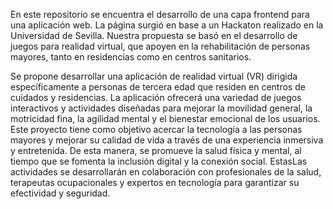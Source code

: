 En este repositorio se encuentra el desarrollo de una capa frontend para una aplicación web. La página surgió en base a un Hackaton realizado en la Universidad de Sevilla.
Nuestra propuesta se basó en el desarrollo de juegos para realidad virtual, que apoyen en la rehabilitación de personas mayores, tanto en residencias como en centros sanitarios.

Se propone desarrollar una aplicación de realidad virtual (VR) dirigida específicamente a personas de tercera edad que residen en centros de cuidados y residencias. 
La aplicación ofrecerá una variedad de juegos interactivos y actividades diseñadas para mejorar la movilidad general, la motricidad fina, la agilidad mental y el bienestar emocional de los usuarios. 
Este proyecto tiene como objetivo acercar la tecnología a las personas mayores y mejorar su calidad de vida a través de una experiencia inmersiva y entretenida. De esta manera, se promueve la salud física y mental, al tiempo que se fomenta la inclusión digital y la conexión social.
EstasLas actividades se desarrollarán en colaboración con profesionales de la salud, terapeutas ocupacionales y expertos en tecnología para garantizar su efectividad y seguridad.
